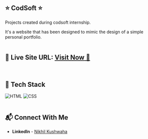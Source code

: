 ## ⭐ CodSoft ⭐
Projects created during codsoft internship.

It's a website that has been designed to mimic the design of a simple personal portfolio.
<br>
<br>
## 📌 **Live Site URL:** <a href="https://personal-portfolio-ddiw-1hrfkc9qc-dashnikhils-projects.vercel.app//">**Visit Now** 🚀</a>

<br>

## 📌 Tech Stack

![HTML](https://img.shields.io/badge/html5%20-%23E34F26.svg?&style=for-the-badge&logo=html5&logoColor=white)
![CSS](https://img.shields.io/badge/css3%20-%231572B6.svg?&style=for-the-badge&logo=css3&logoColor=white)
<br>
<br>

## 📬 Connect With Me

- **LinkedIn** - [Nikhil Kushwaha](https://www.linkedin.com/in/nikhil-kushwaha-275a72207/)

